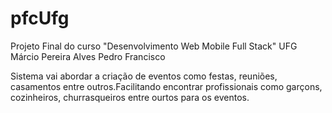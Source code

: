 # pfcUfg
Projeto Final do curso "Desenvolvimento Web Mobile Full Stack" UFG
Márcio Pereira Alves
Pedro Francisco

Sistema vai abordar a criação de eventos como festas, reuniões, casamentos entre outros.Facilitando encontrar profissionais como garçons, cozinheiros, churrasqueiros entre ourtos para os eventos.
